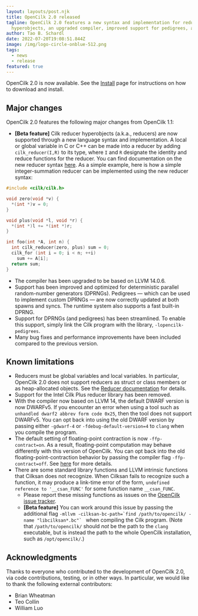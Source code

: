 ```yaml
---
layout: layouts/post.njk
title: OpenCilk 2.0 released
tagline: OpenCilk 2.0 features a new syntax and implementation for reducer
  hyperobjects, an upgraded compiler, improved support for pedigrees, and more.
author: Tao B. Schardl
date: 2022-07-20T19:08:51.844Z
image: /img/logo-circle-onblue-512.png
tags:
  - news
  - release
featured: true
---
```

OpenCilk 2.0 is now available.  See the [Install](/doc/users-guide/install) page for instructions on how to download and install.

## Major changes

OpenCilk 2.0 features the following major changes from OpenCilk 1.1:
- **[Beta feature]** Cilk reducer hyperobjects (a.k.a., reducers) are now supported through a new language syntax and implementation.  A local or global variable in C or C++ can be made into a reducer by adding `cilk_reducer(I,R)` to its type, where `I` and `R` designate the identity and reduce functions for the reducer.  You can find documentation on the new reducer syntax [here](/doc/reference/reducers).  As a simple example, here is how a simple integer-summation reducer can be implemented using the new reducer syntax:
```c
#include <cilk/cilk.h>

void zero(void *v) {
  *(int *)v = 0;
}

void plus(void *l, void *r) {
  *(int *)l += *(int *)r;
}

int foo(int *A, int n) {
  int cilk_reducer(zero, plus) sum = 0;
  cilk_for (int i = 0; i < n; ++i)
    sum += A[i];
  return sum;
}
```
- The compiler has been upgraded to be based on LLVM 14.0.6.
- Support has been improved and optimized for deterministic parallel random-number generators (DPRNGs).  Pedigrees — which can be used to implement custom DPRNGs — are now correctly updated at both spawns and syncs.  The runtime system also supports a fast built-in DPRNG.
- Support for DPRNGs (and pedigrees) has been streamlined.  To enable this support, simply link the Cilk program with the library, `-lopencilk-pedigrees`.
- Many bug fixes and performance improvements have been included compared to the previous version.

## Known limitations
- Reducers must be global variables and local variables.  In particular, OpenCilk 2.0 does not support reducers as struct or class members or as heap-allocated objects.  See the [Reducer documentation](/doc/reference/reducers) for details.
- Support for the Intel Cilk Plus reducer library has been removed.
- With the compiler now based on LLVM 14, the default DWARF version is now DWARFv5.  If you encounter an error when using a tool such as `unhandled dwarf2 abbrev form code 0x25`, then the tool does not support DWARFv5.  You can opt back into using the old DWARF version by passing either `-gdwarf-4` or `-fdebug-default-version=4` to `clang` when you compile the program.
- The default setting of floating-point contraction is now `-ffp-contract=on`.  As a result, floating-point computation may behave differently with this version of OpenCilk.  You can opt back into the old floating-point-contraction behavior by passing the compiler flag `-ffp-contract=off`.  See [here](https://releases.llvm.org/14.0.0/tools/clang/docs/ReleaseNotes.html#floating-point-support-in-clang) for more details.
- There are some standard library functions and LLVM intrinsic functions that Cilksan does not recognize.  When Cilksan fails to recognize such a function, it may produce a link-time error of the form, `undefined reference to '__csan_FUNC'` for some function name `__csan_FUNC`.
  - Please report these missing functions as issues on the [OpenCilk issue tracker](https://github.com/OpenCilk/opencilk-project/issues).
  - **[Beta feature]** You can work around this issue by passing the additional flag ``-mllvm -cilksan-bc-path=`find /path/to/opencilk/ -name "libcilksan*.bc"` `` when compiling the Cilk program.  (Note that `/path/to/opencilk/` should *not* be the path to the `clang` executable, but is instead the path to the whole OpenCilk installation, such as `/opt/opencilk/`.)

## Acknowledgments

Thanks to everyone who contributed to the development of OpenCilk 2.0, via code contributions, testing, or in other ways.  In particular, we would like to thank the following external contributors:
- Brian Wheatman
- Teo Collin
- William Luo
